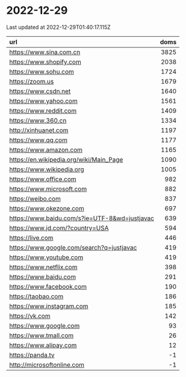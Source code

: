 # 2022-12-29

<!-- BEGIN -->
Last updated at 2022-12-29T01:40:17.115Z

url | doms
:- | -:
https://www.sina.com.cn | 3825
https://www.shopify.com | 2038
https://www.sohu.com | 1724
https://zoom.us | 1679
https://www.csdn.net | 1640
https://www.yahoo.com | 1561
https://www.reddit.com | 1409
https://www.360.cn | 1334
http://xinhuanet.com | 1197
https://www.qq.com | 1177
https://www.amazon.com | 1165
https://en.wikipedia.org/wiki/Main_Page | 1090
https://www.wikipedia.org | 1005
https://www.office.com | 982
https://www.microsoft.com | 882
https://weibo.com | 837
https://www.okezone.com | 697
https://www.baidu.com/s?ie=UTF-8&wd=justjavac | 639
https://www.jd.com/?country=USA | 594
https://live.com | 446
https://www.google.com/search?q=justjavac | 419
https://www.youtube.com | 419
https://www.netflix.com | 398
https://www.baidu.com | 291
https://www.facebook.com | 190
https://taobao.com | 186
https://www.instagram.com | 185
https://vk.com | 142
https://www.google.com | 93
https://www.tmall.com | 26
https://www.alipay.com | 12
https://panda.tv | -1
http://microsoftonline.com | -1
<!-- END -->
